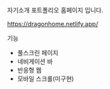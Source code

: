 자기소개 포트폴리오 홈페이지 입니다.

https://dragonhome.netlify.app/

기능
- 풀스크린 페이지
- 네비게이션 바
- 반응형 웹
- 모바일 스크롤(미구현)

